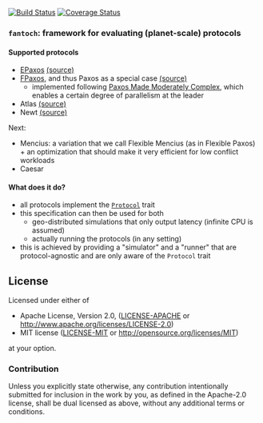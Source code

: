 [![Build Status](https://travis-ci.org/vitorenesduarte/fantoch.svg?branch=master)](https://travis-ci.org/vitorenesduarte/fantoch)
[![Coverage Status](https://coveralls.io/repos/github/vitorenesduarte/fantoch/badge.svg?branch=master)](https://coveralls.io/github/vitorenesduarte/fantoch?branch=master)

### `fantoch`: framework for evaluating (planet-scale) protocols

#### Supported protocols
- [EPaxos](https://www.cs.cmu.edu/~dga/papers/epaxos-sosp2013.pdf) [(source)](https://github.com/vitorenesduarte/fantoch/tree/master/fantoch_ps/src/protocol/epaxos.rs)
- [FPaxos](https://fpaxos.github.io/), and thus Paxos as a special case [(source)](https://github.com/vitorenesduarte/fantoch/tree/master/fantoch_ps/src/protocol/fpaxos.rs)
  - implemented following [Paxos Made Moderately Complex](http://paxos.systems/), which enables a certain degree of parallelism at the leader
- Atlas [(source)](https://github.com/vitorenesduarte/fantoch/tree/master/fantoch_ps/src/protocol/atlas.rs)
- Newt [(source)](https://github.com/vitorenesduarte/fantoch/tree/master/fantoch_ps/src/protocol/newt.rs)

Next:
- Mencius: a variation that we call Flexible Mencius (as in Flexible Paxos) + an optimization that should make it very efficient for low conflict workloads
- Caesar

#### What does it do?

- all protocols implement the [`Protocol`](https://github.com/vitorenesduarte/fantoch/blob/master/fantoch/src/protocol/mod.rs) trait
- this specification can then be used for both
  - geo-distributed simulations that only output latency (infinite CPU is assumed)
  - actually running the protocols (in any setting)
- this is achieved by providing a "simulator" and a "runner" that are protocol-agnostic and are only aware of the `Protocol` trait

## License

Licensed under either of

 * Apache License, Version 2.0, ([LICENSE-APACHE](LICENSE-APACHE) or http://www.apache.org/licenses/LICENSE-2.0)
 * MIT license ([LICENSE-MIT](LICENSE-MIT) or http://opensource.org/licenses/MIT)

at your option.

### Contribution

Unless you explicitly state otherwise, any contribution intentionally submitted for inclusion in the work by you, as defined in the Apache-2.0 license, shall be dual licensed as above, without any additional terms or conditions.
